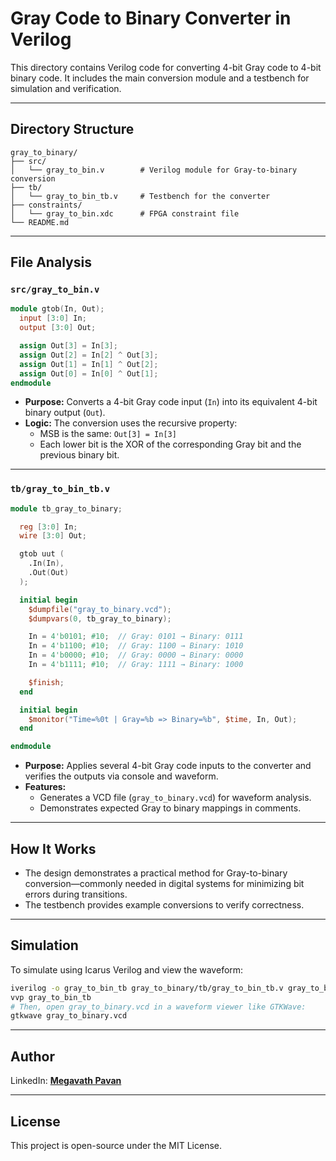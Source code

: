 # Gray Code to Binary Converter in Verilog

This directory contains Verilog code for converting 4-bit Gray code to 4-bit binary code. It includes the main conversion module and a testbench for simulation and verification.

---

## Directory Structure

```
gray_to_binary/
├── src/
│   └── gray_to_bin.v        # Verilog module for Gray-to-binary conversion
├── tb/
│   └── gray_to_bin_tb.v     # Testbench for the converter
├── constraints/
│   └── gray_to_bin.xdc      # FPGA constraint file
└── README.md
```

---

## File Analysis

### `src/gray_to_bin.v`

```verilog
module gtob(In, Out);
  input [3:0] In;
  output [3:0] Out;

  assign Out[3] = In[3];
  assign Out[2] = In[2] ^ Out[3];
  assign Out[1] = In[1] ^ Out[2];
  assign Out[0] = In[0] ^ Out[1];
endmodule
```

- **Purpose:** Converts a 4-bit Gray code input (`In`) into its equivalent 4-bit binary output (`Out`).
- **Logic:** The conversion uses the recursive property:
  - MSB is the same: `Out[3] = In[3]`
  - Each lower bit is the XOR of the corresponding Gray bit and the previous binary bit.

---

### `tb/gray_to_bin_tb.v`

```verilog
module tb_gray_to_binary;

  reg [3:0] In;
  wire [3:0] Out;

  gtob uut (
    .In(In),
    .Out(Out)
  );

  initial begin
    $dumpfile("gray_to_binary.vcd");
    $dumpvars(0, tb_gray_to_binary);

    In = 4'b0101; #10;  // Gray: 0101 → Binary: 0111
    In = 4'b1100; #10;  // Gray: 1100 → Binary: 1010
    In = 4'b0000; #10;  // Gray: 0000 → Binary: 0000
    In = 4'b1111; #10;  // Gray: 1111 → Binary: 1000

    $finish;
  end

  initial begin
    $monitor("Time=%0t | Gray=%b => Binary=%b", $time, In, Out);
  end

endmodule
```

- **Purpose:** Applies several 4-bit Gray code inputs to the converter and verifies the outputs via console and waveform.
- **Features:**
  - Generates a VCD file (`gray_to_binary.vcd`) for waveform analysis.
  - Demonstrates expected Gray to binary mappings in comments.

---

## How It Works

- The design demonstrates a practical method for Gray-to-binary conversion—commonly needed in digital systems for minimizing bit errors during transitions.
- The testbench provides example conversions to verify correctness.

---

## Simulation

To simulate using Icarus Verilog and view the waveform:

```sh
iverilog -o gray_to_bin_tb gray_to_binary/tb/gray_to_bin_tb.v gray_to_binary/src/gray_to_bin.v
vvp gray_to_bin_tb
# Then, open gray_to_binary.vcd in a waveform viewer like GTKWave:
gtkwave gray_to_binary.vcd
```

---

## Author

LinkedIn: [**Megavath Pavan**](https://www.linkedin.com/in/megavath-pavan-1a4724262/)

---

## License

This project is open-source under the MIT License.

